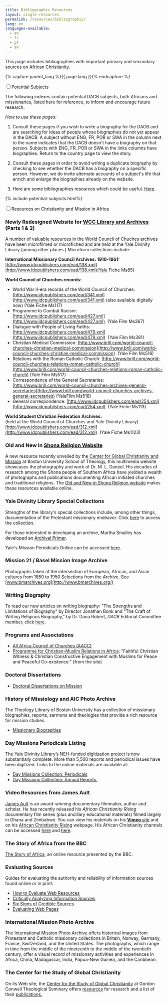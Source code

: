 ```yaml
---
title: Bibliographic Resources
layout: single-resources
permalink: /resources/bibliographic/
lang: en
languages-available:                         
  - en
  - fr
  - pt
  - sw
---
```

<p>This page includes bibliographies with important primary and secondary sources on African Christianity.</p>

{% capture parent_lang %}{{ page.lang }}{% endcapture %}


<!----------------------------------------------------------------------------------------------------------------------->
<!-- POTENTIAL SUBJECTS ACCORDION --------------------------------------------------------------------------------------->
<!----------------------------------------------------------------------------------------------------------------------->
<div class="tab"><input class="accordion" id="potential" type="checkbox" name="tabs"><label class="accordion" for="potential">Potential Subjects</label><div class="tab-content" markdown="1">

The following indexes contain potential DACB subjects, both Africans and missionaries, listed here for reference, to inform and encourage future research.

*How to use these pages:*

1. Consult these pages if you wish to write a biography for the DACB and are searching for ideas of people whose biographies do not yet appear in the DACB. A subject without ENG, FR, POR or SWA in the column next to the name indicates that the DACB doesn't have a biography on that person. Subjects with ENG, FR, POR or SWA in the links columns have biographies. Return to the country page to view the story.

2. Consult these pages in order to avoid writing a duplicate biography by checking to see whether the DACB has a biography on a specific person. However, we do invite alternate accounts of a subject's life that enrich and enlarge the biographies already on the website.

3. Here are some bibliographies resources which could be useful. <a href="{{ page.lang | prepend: '/' | remove: '/en' }}/resources/bibliographies/">Here</a>.

{% include potential-subjects.html%}

</div></div>  

<!----------------------------------------------------------------------------------------------------------------------->
<!--  RESEARCH ACCORDION --------------------------------------------------------------------------------------->
<!----------------------------------------------------------------------------------------------------------------------->
<div class="tab"><input class="accordion" id="research" type="checkbox" name="tabs"><label class="accordion" for="research">Resources on Christianity and Mission in Africa</label><div class="tab-content" markdown="1">

### Newly Redesigned Website for [WCC Library and Archives](http://www.oikoumene.org/en/what-we-do/library-and-archives) (Parts 1 & 2)

A number of valuable resources in the World Council of Chuches archives have been microfilmed or microfiched and are held at the Yale Divinity Library (among other places.) Microform collections include:  

**International Missionary Council Archives: 1910-1961:**  
[http://www.idcpublishers.com/ead/138.xml](http://www.idcpublishers.com/ead/138.xml)(Yale Fiche Ms85)  

**World Council of Churches records:**  
*   World War II-era records of the World Council of Churches: [http://www.idcpublishers.com/ead/341.xml](http://www.idcpublishers.com/ead/341.xml) (also available digitally now) (Yale Fiche Ms117)  
*   Programme to Combat Racism: [http://www.idcpublishers.com/ead/427.xml](http://www.idcpublishers.com/ead/427.xml)  (Yale Film Ms367)  
*   Dialogue with People of Living Faiths: [http://www.idcpublishers.com/ead/479.xml](http://www.idcpublishers.com/ead/479.xml)  (Yale Film Ms381)  
*   Christian Medical Commission: [http://www.brill.com/world-council-churches-christian-medical-commission](http://www.brill.com/world-council-churches-christian-medical-commission)  (Yale Film Ms516)  
*   Relations with the Roman Catholic Church: [http://www.brill.com/world-council-churches-relations-roman-catholic-church](http://www.brill.com/world-council-churches-relations-roman-catholic-church) (Yale Film Ms517)  
*   Correspondence of the General Secretaries: [http://www.brill.com/world-council-churches-archives-general-secretaries](http://www.brill.com/world-council-churches-archives-general-secretaries) (YaleFilm Ms518)  
*   General correspondence: [http://www.idcpublishers.com/ead/254.xml](http://www.idcpublishers.com/ead/254.xml)  (Yale Fiche Ms113)  

**World Student Christian Federation Archives:**   
  (held at the World Council of Churches and Yale Divinity Library) [http://www.idcpublishers.com/ead/312.xml](http://www.idcpublishers.com/ead/312.xml)  (Yale Fiche Ms1123)

### Old and New in [Shona Religion Website](http://sites.bu.edu/shonareligion/)

A new resource recently unveiled by the [Center for Global Christianity and Mission](http://www.bu.edu/cgcm/) at Boston University School of Theology, this multimedia website showcases the photography and work of Dr. M. L. Daneel. His decades of research among the Shona people of Southern Africa have yielded a wealth of photographs and publications documenting African initiated churches and traditional religions. The [Old and New in Shona Religion website](http://sites.bu.edu/shonareligion/) makes these resources available online.  

### Yale Divinity Library Special Collections

Strengths of the library's special collections include, among other things, documentation of the Protestant missionary endeavor. Click [here](http://web.library.yale.edu/divinity/special-collections) to access the collection.  

For those interested in developing an archive, Martha Smalley has developed an [Archival Primer](http://web.library.yale.edu/sites/default/files/files/archivalprimer_eng.pdf).  

Yale's Mission Periodicals Online can be accessed [here](http://guides.library.yale.edu/missionperiodicals).  

### Mission 21 / Basel Mission Image Archive

Photographs taken at the intersection of European, African, and Asian cultures from 1850 to 1950 Selections from the Archive. See [www.bmarchives.org](http://www.bmarchives.org/)  

### Writing Biography

To read our new articles on writing biography: "The Strengths and Limitations of Biography" by Director Jonathan Bonk and "The Craft of Writing Religious Biography," by Dr. Dana Robert, _DACB_ Editorial Committee member, click [here]({{site.url}}/resources/writing-biography/).  

### Programs and Associations

*   [All Africa Council of Churches (AACC)](http://www.oikoumene.org/en/member-churches/africa/aacc)  
*   [Programme for Christian-Muslim Relations in Africa](http://www.procmura-prica.org/index.php/en/): "Faithful Christian Witness & Christian Constructive Engagement with Muslims for Peace and Peaceful Co-existence." (from the site)  

### Doctoral Dissertations

*   [Doctoral Dissertations on Mission](http://www.omscibmr.org/dissertations/index.php)  

### History of Missiology and AIC Photo Archive  

The Theology Library of Boston University has a collection of missionary biographies, reports, sermons and theologies that provide a rich resource for mission studies.  

*   [Missionary Biographies](http://www.bu.edu/missiology/missionary-biography/)    

### Day Missions Periodicals Listing  

The Yale Divinity Library’s NEH-funded digitization project is now substantially complete. More than 5,500 reports and periodical issues have been digitized. Links to the online materials are available at:  

*   [Day Missions Collection: Periodicals](http://web.library.yale.edu/divinity/day-missions-collection-annual-reports-listing)  
*   [Day Missions Collection: Annual Reports.](http://web.library.yale.edu/divinity/day-missions-collection-periodicals-listing)  

### Video Resources from James Ault

[James Ault](http://jamesault.com/) is an award-winning documentary filmmaker, author and scholar. He has recently released his _African Christianity Rising_ documentary film series (plus ancillary educational materials) filmed largely in Ghana and Zimbabwe. You can view his materials on his [**Vimeo** site](http://vimeo.com/jamesault) and on his [African Christianity Rising](http://jamesault.com/documentaries/africa-project/) webpage. His African Christianity channels can be accessed [here](http://vimeo.com/channels/343912) and [here](http://vimeo.com/channels/203513).

### The Story of Africa from the BBC

[The Story of Africa](http://www.bbc.co.uk/worldservice/africa/features/storyofafrica/index.shtml), an online resource presented by the BBC.

### Evaluating Sources
Guides for evaluating the authority and reliability of information sources found online or in print:  
*   [How to Evaluate Web Resources](http://www.whoishostingthis.com/resources/evaluating-web-resources/)  
*   [Critically Analyzing Information Sources](http://guides.library.cornell.edu/criticallyanalyzing)    
*   [Six Signs of Credible Sources](https://custom-writing.org/blog/time-out-for-your-brain/31220.html)  
*   [Evaluating Web Pages](http://www.lib.berkeley.edu/TeachingLib/Guides/Internet/Evaluate.html)

### International Mission Photo Archive

The [International Mission Photo Archive](http://www.usc.edu/impa) offers historical images from Protestant and Catholic missionary collections in Britain, Norway, Germany, France, Switzerland, and the United States. The photographs, which range in time from the middle of the nineteenth to the middle of the twentieth century, offer a visual record of missionary activities and experiences in Africa, China, Madagascar, India, Papua-New Guinea, and the Caribbean.

### The Center for the Study of Global Christianity  

On its Web site, the [Center for the Study of Global Christianity](http://www.gordonconwell.edu/center-for-global-christianity/) at Gordon Conwell Theological Seminary offers [resources](http://www.gordonconwell.edu/center-for-global-christianity/resources/) for research and a list of their [publications.](http://www.gordonconwell.edu/center-for-global-christianity/publications/)

</div></div>  
